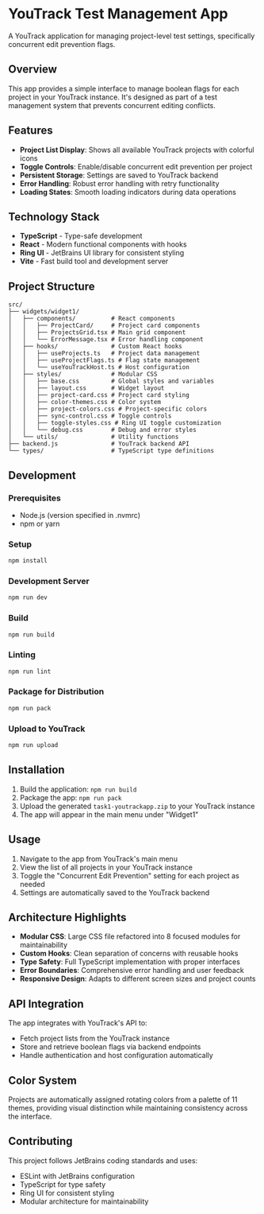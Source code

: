 # YouTrack Test Management App

A YouTrack application for managing project-level test settings, specifically concurrent edit prevention flags.

## Overview

This app provides a simple interface to manage boolean flags for each project in your YouTrack instance. It's designed as part of a test management system that prevents concurrent editing conflicts.

## Features

- **Project List Display**: Shows all available YouTrack projects with colorful icons
- **Toggle Controls**: Enable/disable concurrent edit prevention per project
- **Persistent Storage**: Settings are saved to YouTrack backend
- **Error Handling**: Robust error handling with retry functionality
- **Loading States**: Smooth loading indicators during data operations

## Technology Stack

- **TypeScript** - Type-safe development
- **React** - Modern functional components with hooks
- **Ring UI** - JetBrains UI library for consistent styling
- **Vite** - Fast build tool and development server

## Project Structure

```
src/
├── widgets/widget1/
│   ├── components/          # React components
│   │   ├── ProjectCard/     # Project card components
│   │   ├── ProjectsGrid.tsx # Main grid component
│   │   └── ErrorMessage.tsx # Error handling component
│   ├── hooks/               # Custom React hooks
│   │   ├── useProjects.ts   # Project data management
│   │   ├── useProjectFlags.ts # Flag state management
│   │   └── useYouTrackHost.ts # Host configuration
│   ├── styles/              # Modular CSS
│   │   ├── base.css         # Global styles and variables
│   │   ├── layout.css       # Widget layout
│   │   ├── project-card.css # Project card styling
│   │   ├── color-themes.css # Color system
│   │   ├── project-colors.css # Project-specific colors
│   │   ├── sync-control.css # Toggle controls
│   │   ├── toggle-styles.css # Ring UI toggle customization
│   │   └── debug.css        # Debug and error styles
│   └── utils/               # Utility functions
├── backend.js               # YouTrack backend API
└── types/                   # TypeScript type definitions
```

## Development

### Prerequisites
- Node.js (version specified in .nvmrc)
- npm or yarn

### Setup
```bash
npm install
```

### Development Server
```bash
npm run dev
```

### Build
```bash
npm run build
```

### Linting
```bash
npm run lint
```

### Package for Distribution
```bash
npm run pack
```

### Upload to YouTrack
```bash
npm run upload
```

## Installation

1. Build the application: `npm run build`
2. Package the app: `npm run pack`
3. Upload the generated `task1-youtrackapp.zip` to your YouTrack instance
4. The app will appear in the main menu under "Widget1"

## Usage

1. Navigate to the app from YouTrack's main menu
2. View the list of all projects in your YouTrack instance
3. Toggle the "Concurrent Edit Prevention" setting for each project as needed
4. Settings are automatically saved to the YouTrack backend

## Architecture Highlights

- **Modular CSS**: Large CSS file refactored into 8 focused modules for maintainability
- **Custom Hooks**: Clean separation of concerns with reusable hooks
- **Type Safety**: Full TypeScript implementation with proper interfaces
- **Error Boundaries**: Comprehensive error handling and user feedback
- **Responsive Design**: Adapts to different screen sizes and project counts

## API Integration

The app integrates with YouTrack's API to:
- Fetch project lists from the YouTrack instance
- Store and retrieve boolean flags via backend endpoints
- Handle authentication and host configuration automatically

## Color System

Projects are automatically assigned rotating colors from a palette of 11 themes, providing visual distinction while maintaining consistency across the interface.

## Contributing

This project follows JetBrains coding standards and uses:
- ESLint with JetBrains configuration
- TypeScript for type safety
- Ring UI for consistent styling
- Modular architecture for maintainability